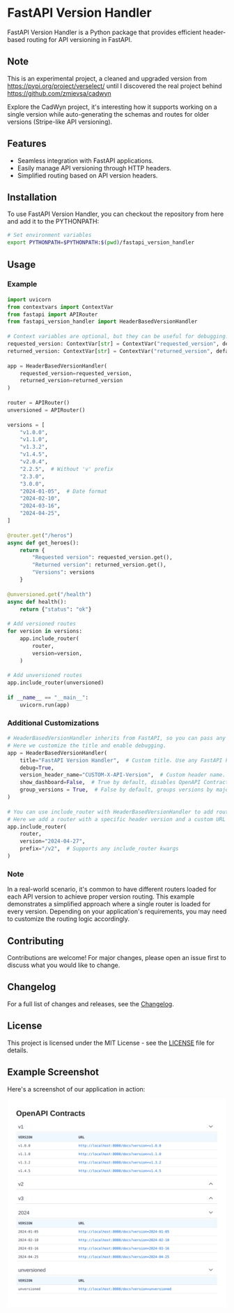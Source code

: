 # FastAPI Version Handler

FastAPI Version Handler is a Python package that provides efficient header-based routing for API versioning in FastAPI.

## Note

This is an experimental project, a cleaned and upgraded version from https://pypi.org/project/verselect/ until I discovered the real project behind https://github.com/zmievsa/cadwyn

Explore the CadWyn project, it's interesting how it supports working on a single version while auto-generating the schemas and routes for older versions (Stripe-like API versioning).

## Features

- Seamless integration with FastAPI applications.
- Easily manage API versioning through HTTP headers.
- Simplified routing based on API version headers.

## Installation

To use FastAPI Version Handler, you can checkout the repository from here and add it to the PYTHONPATH:

```bash
# Set environment variables
export PYTHONPATH=$PYTHONPATH:$(pwd)/fastapi_version_handler
```

## Usage

### Example

```python
import uvicorn
from contextvars import ContextVar
from fastapi import APIRouter
from fastapi_version_handler import HeaderBasedVersionHandler

# Context variables are optional, but they can be useful for debugging.
requested_version: ContextVar[str] = ContextVar("requested_version", default=None)
returned_version: ContextVar[str] = ContextVar("returned_version", default=None)

app = HeaderBasedVersionHandler(
    requested_version=requested_version,
    returned_version=returned_version
)

router = APIRouter()
unversioned = APIRouter()

versions = [
    "v1.0.0",
    "v1.1.0",
    "v1.3.2",
    "v1.4.5",
    "v2.0.4",
    "2.2.5",  # Without 'v' prefix
    "2.3.0",
    "3.0.0",
    "2024-01-05",  # Date format
    "2024-02-10",
    "2024-03-16",
    "2024-04-25",
]

@router.get("/heros")
async def get_heroes():
    return {
        "Requested version": requested_version.get(),
        "Returned version": returned_version.get(),
        "Versions": versions
    }

@unversioned.get("/health")
async def health():
    return {"status": "ok"}

# Add versioned routes
for version in versions:
    app.include_router(
        router,
        version=version,
    )

# Add unversioned routes
app.include_router(unversioned)

if __name__ == "__main__":
    uvicorn.run(app)
```

### Additional Customizations

```python
# HeaderBasedVersionHandler inherits from FastAPI, so you can pass any FastAPI kwargs.
# Here we customize the title and enable debugging.
app = HeaderBasedVersionHandler(
    title="FastAPI Version Handler",  # Custom title. Use any FastAPI kwargs.
    debug=True,
    version_header_name="CUSTOM-X-API-Version",  # Custom header name.
    show_dashboard=False,  # True by default, disables OpenAPI Contracts landing page.
    group_versions = True,  # False by default, groups versions by major version or year.
)

# You can use include_router with HeaderBasedVersionHandler to add routers with additional options.
# Here we add a router with a specific header version and a custom URL prefix.
app.include_router(
    router,
    version="2024-04-27",
    prefix="/v2",  # Supports any include_router kwargs
)
```

### Note
In a real-world scenario, it's common to have different routers loaded for each API version to achieve proper version routing. This example demonstrates a simplified approach where a single router is loaded for every version. Depending on your application's requirements, you may need to customize the routing logic accordingly.

## Contributing

Contributions are welcome! For major changes, please open an issue first to discuss what you would like to change.

## Changelog

For a full list of changes and releases, see the [Changelog](CHANGELOG.md).

## License

This project is licensed under the MIT License - see the [LICENSE](LICENSE) file for details.

## Example Screenshot

Here's a screenshot of our application in action:

![Application Screenshot](fastapi_version_handler/images/screenshot.png)
